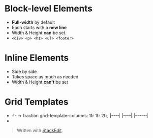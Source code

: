 # Block-level Elements

* **Full-width** by default
* Each starts with a **new line**
* Width & Height **can** be set
*  ```<div> <p> <h1> <ul> <footer>```


# Inline Elements
* Side by side
* Takes space as much as needed
* Width & Height **can't** be set

# Grid Templates
* ``fr`` → fraction
	grid-template-columns: 1fr 1fr 2fr;
	|----| |----| |------|
* 

	

> Written with [StackEdit](https://stackedit.io/).
<!--stackedit_data:
eyJoaXN0b3J5IjpbLTE4MjA5NDIxNDgsLTExOTAyMDE3NjAsLT
kzNTE2NzMwMiwtMTAzNjA5MTk3MCwtMzA3NDk4MzQ1XX0=
-->